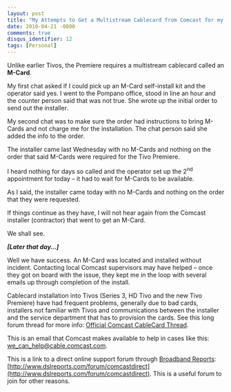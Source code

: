 ```yaml
---
layout: post
title: "My Attempts to Get a Multistream Cablecard from Comcast for my Tivo Premiere"
date: 2010-04-21 -0800
comments: true
disqus_identifier: 12
tags: [Personal]
---
```

Unlike earlier Tivos, the Premiere requires a multistream cablecard
called an **M-Card**. 

My first chat asked if I could pick up an M-Card self-install kit and
the operator said yes. I went to the Pompano office, stood in line an
hour and the counter person said that was not true. She wrote up the
initial order to send out the installer. 

My second chat was to make sure the order had instructions to bring
M-Cards and not charge me for the installation. The chat person said she
added the info to the order. 

The installer came last Wednesday with no M-Cards and nothing on the
order that said M-Cards were required for the Tivo Premiere. 

I heard nothing for days so called and the operator set up the 2<sup>nd</sup>
appointment for today – it had to wait for M-Cards to be available. 

As I said, the installer came today with no M-Cards and nothing on the
order that they were requested. 

If things continue as they have, I will not hear again from the Comcast
installer (contractor) that went to get an M-Card. 

We shall see.

***[Later that day…]***

Well we have success. An M-Card was located and installed without
incident. Contacting local Comcast supervisors may have helped – once
they got on board with the issue, they kept me in the loop with several
emails up through completion of the install.

Cablecard installation into Tivos (Series 3, HD Tivo and the new Tivo
Premiere) have had frequent problems, generally due to bad cards,
installers not familiar with Tivos and communications between the
installer and the service department that has to provision the cards.
See this long forum thread for more info: [Official Comcast CableCard
Thread](http://www.tivocommunity.com/tivo-vb/showthread.php?t=316310).

This is an email that Comcast makes available to help in cases like
this:
[we\_can\_help@cable.comcast.com](mailto:we_can_help@cable.comcast.com).

This is a link to a direct online support forum through [Broadband
Reports](http://www.dslreports.com/):
[http://www.dslreports.com/forum/comcastdirect](http://www.dslreports.com/forum/comcastdirect).
This is a useful forum to join for other reasons.
